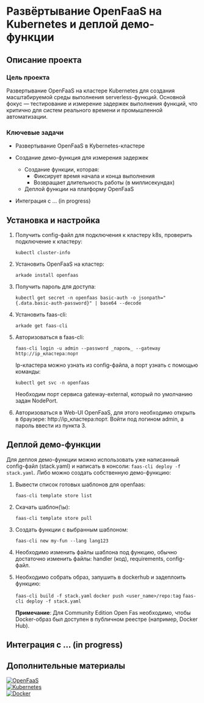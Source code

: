 # Развёртывание OpenFaaS на Kubernetes и деплой демо-функции

## Описание проекта

### Цель проекта

Развертывание OpenFaaS на кластере Kubernetes для создания масштабируемой среды выполнения serverless-функций. Основной фокус — тестирование и измерение задержек выполнения функций, что критично для систем реального времени и промышленной автоматизации.

### Ключевые задачи

- Развертывание OpenFaaS в Kybernetes-кластере

- Создание демо-функция для измерения задержек
  - Создание функции, которая:
    - Фиксирует время начала и конца выполнения
    - Возвращает длительность работы (в миллисекундах)
  - Деплой функции на платформу OpenFaaS

- Интеграция с ... (in progress)

## Установка и настройка

1. Получить config-файл для подключения к кластеру k8s, проверить подключение к кластеру:

   ```kubectl cluster-info```

2. Установить OpenFaaS на кластер:

   ```arkade install openfaas```

3. Получить пароль для доступа:

   ```kubectl get secret -n openfaas basic-auth -o jsonpath="{.data.basic-auth-password}" | base64 --decode```

4. Установить faas-cli:

   ```arkade get faas-cli```

5. Авторизоваться в faas-cli:

   ```faas-cli login -u admin --password _пароль_ --gateway  http://ip_кластера:порт```

   Ip-кластера можно узнать из config-файла, а порт узнать с помощью команды:

   ```kubectl get svc -n openfaas```

   Необходим порт сервиса gateway-external, который по умолчанию задан NodePort.

6. Авторизоваться в Web-UI OpenFaaS, для этого необходимо открыть в браузере: http://ip_кластера:порт. Войти под логином admin, а пароль ввести из пункта 3.

## Деплой демо-функции

Для деплоя демо-функции можно использовать уже написанный config-файл (stack.yaml) и написать в консоли: ```faas-cli deploy -f stack.yaml```. Либо можно создать собственную демо-функцию:

1. Вывести список готовых шаблонов для openfaas:

   ```faas-cli template store list```

2. Скачать шаблон(\ы):

   ```faas-cli template store pull```

3. Создать функции с выбранным шаблоном:

   ```faas-cli new my-fun --lang lang123```

4. Необходимо изменить файлы шаблона под функцию, обычно достаточно изменить файлы: handler (код), requirements, config-файл.

5. Необходимо собрать образ, запушить в dockerhub и задеплоить функцию:

   ```faas-cli build -f stack.yaml```
   ```docker push <user_name>/repo:tag```
   ```faas-cli deploy -f stack.yaml```
  
   **Примечание**: Для Community Edition Open Fas необходимо, чтобы Docker-образ был доступен в публичном реестре (например, Docker Hub).

## Интеграция с ... (in progress)


## Дополнительные материалы
[![OpenFaaS](https://img.shields.io/badge/OpenFaaS-Official-blue)](https://github.com/openfaas/faas-netes)  
[![Kubernetes](https://img.shields.io/badge/Kubernetes-Tutorials-326CE5)](https://kubernetes.io/ru/docs/tutorials/)  
[![Docker](https://img.shields.io/badge/Docker-Get%20Started-2496ED)](https://docs.docker.com/get-started/)
